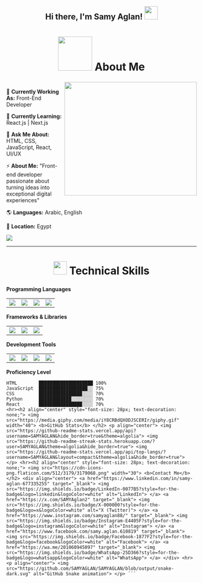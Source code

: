 <h2 align="center"> Hi there, I'm Samy Aglan! <img src="https://github.com/TheDudeThatCode/TheDudeThatCode/blob/master/Assets/Hi.gif" width="35" /></h2>

<h2 display="flex" align="center" style="font-size: 28px; text-decoration: none;">
  <img src="https://i.giphy.com/media/v1.Y2lkPTc5MGI3NjExbDJkbHIweGdscXFmYW1hdDQyM3NwN3U1dHg0ZWpyYmEzcDJ0anQ4OSZlcD12MV9pbnRlcm5hbF9naWZfYnlfaWQmY3Q9Zw/L1R1tvI9svkIWwpVYr/giphy.gif" width="90">
  <b>About Me</b>
</h2>
<div>
<img display="flex" align="right" width="350" height="300" src="https://user-images.githubusercontent.com/74038190/212750996-938b257b-266c-45a7-9af7-655341c0f58b.gif">

<p align="left">
  <br>
  🔭 <strong>Currently Working As:</strong> Front-End Developer
  
  🌱 <strong>Currently Learning:</strong> React.js | Next.js
  
  💬 <strong>Ask Me About:</strong> HTML, CSS, JavaScript, React, UI/UX
  
  ⚡ <strong>About Me:</strong> "Front-end developer passionate about turning ideas into exceptional digital experiences"
  
  🌎 <strong>Languages:</strong> Arabic, English
  
  📍 <strong>Location:</strong> Egypt
  <br>
  
  ![](https://komarev.com/ghpvc/?username=SAMYAGLAN&style=for-the-badge&label=Profile+Views)
</p>
</div>
<hr>

<h2 align="center" style="font-size: 28px; text-decoration: none;">
  <img src="https://user-images.githubusercontent.com/74038190/212284087-bbe7e430-757e-4901-90bf-4cd2ce3e1852.gif" width="35">
  <b>Technical Skills</b>
</h2>

**Programming Languages**
<table>
    <tr>
        <td><img src="https://img.shields.io/badge/html5-%23E34F26.svg?style=for-the-badge&logo=html5&logoColor=white"></td>
        <td><img src="https://img.shields.io/badge/css3-%231572B6.svg?style=for-the-badge&logo=css3&logoColor=white"></td>
        <td><img src="https://img.shields.io/badge/javascript-%23323330.svg?style=for-the-badge&logo=javascript&logoColor=%23F7DF1E"></td>
        <td><img src="https://img.shields.io/badge/python-%233776AB.svg?style=for-the-badge&logo=python&logoColor=white"></td>
    </tr>
</table>

**Frameworks & Libraries**
<table>
    <tr>
        <td><img src="https://img.shields.io/badge/react-%2320232a.svg?style=for-the-badge&logo=react&logoColor=%2361DAFB"></td>
        <td><img src="https://img.shields.io/badge/Tailwind_CSS-38B2AC?style=for-the-badge&logo=tailwind-css&logoColor=white"></td>
        <td><img src="https://img.shields.io/badge/next.js-000000?style=for-the-badge&logo=nextdotjs&logoColor=white"></td>
    </tr>
</table>

**Development Tools**
<table>
    <tr>
        <td><img src="https://img.shields.io/badge/git-%23F05033.svg?style=for-the-badge&logo=git&logoColor=white"></td>
        <td><img src="https://img.shields.io/badge/github-%23121011.svg?style=for-the-badge&logo=github&logoColor=white"></td>
        <td><img src="https://img.shields.io/badge/Visual_Studio_Code-0078D4?style=for-the-badge&logo=visual%20studio%20code&logoColor=white"></td>
        <td><img src="https://img.shields.io/badge/npm-CB3837?style=for-the-badge&logo=npm&logoColor=white"></td>
    </tr>
</table>

**Proficiency Level**
```text
HTML        ████████████████████ 100%
JavaScript  ██████████████████░░ 75%
CSS         ████████████████░░░░ 70%
Python      ████████████░░░░░░░░ 70%
React       ████████████████░░░░ 70%
<hr><h2 align="center" style="font-size: 28px; text-decoration: none;"> <img src="https://media.giphy.com/media/iY8CRBdQXODJSCERIr/giphy.gif" width="40"> <b>GitHub Stats</b> </h2> <p align="center"> <img src="https://github-readme-stats.vercel.app/api?username=SAMYAGLAN&hide_border=true&theme=algolia"> <img src="https://github-readme-streak-stats.herokuapp.com/?user=SAMYAGLAN&theme=algolia&hide_border=true"> <img src="https://github-readme-stats.vercel.app/api/top-langs/?username=SAMYAGLAN&layout=compact&theme=algolia&hide_border=true"> </p> <hr><h2 align="center" style="font-size: 28px; text-decoration: none;"> <img src="https://cdn-icons-png.flaticon.com/512/3179/3179068.png" width="30"> <b>Contact Me</b> </h2> <div align="center"> <a href="https://www.linkedin.com/in/samy-aglan-677335255" target="_blank"> <img src="https://img.shields.io/badge/LinkedIn-0077B5?style=for-the-badge&logo=linkedin&logoColor=white" alt="LinkedIn"> </a> <a href="https://x.com/SAMYAglan2" target="_blank"> <img src="https://img.shields.io/badge/X-000000?style=for-the-badge&logo=x&logoColor=white" alt="X (Twitter)"> </a> <a href="https://www.instagram.com/samyaglan88/" target="_blank"> <img src="https://img.shields.io/badge/Instagram-E4405F?style=for-the-badge&logo=instagram&logoColor=white" alt="Instagram"> </a> <a href="https://www.facebook.com/samy.aglan.610819" target="_blank"> <img src="https://img.shields.io/badge/Facebook-1877F2?style=for-the-badge&logo=facebook&logoColor=white" alt="Facebook"> </a> <a href="https://wa.me/201060945097" target="_blank"> <img src="https://img.shields.io/badge/WhatsApp-25D366?style=for-the-badge&logo=whatsapp&logoColor=white" alt="WhatsApp"> </a> </div> <hr><p align="center"> <img src="https://github.com/SAMYAGLAN/SAMYAGLAN/blob/output/snake-dark.svg" alt="GitHub Snake animation"> </p> ```
